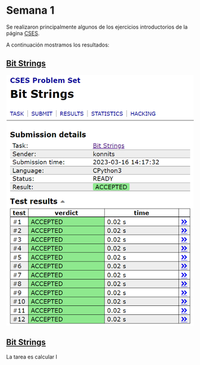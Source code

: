 # Semana 1

Se realizaron principalmente algunos de los ejercicios introductorios de la página [CSES](https://cses.fi/problemset/).

A continuación mostramos los resultados:

## [Bit Strings](https://github.com/Konnits/INF349-Programacion-competitiva/blob/master/W1/bit_strings.py)
![Bit String](https://github.com/Konnits/INF349-Programacion-competitiva/blob/master/W1/Images/bit_strings.png)

## [Bit Strings](https://cses.fi/problemset/task/1617/)

La tarea es calcular l
